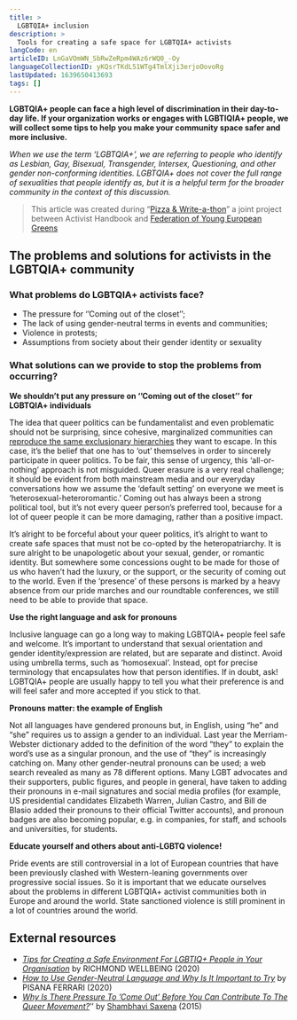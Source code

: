 ```yaml
---
title: >
  LGBTQIA+ inclusion
description: >
  Tools for creating a safe space for LGBTQIA+ activists
langCode: en
articleID: LnGaVOmWN_SbRwZeRpm4WAz6rWQ0_-Oy
languageCollectionID: yKQsrTKdL51WTg4TmlXji3erjoOovoRg
lastUpdated: 1639650413693
tags: []
---
```


**LGBTQIA+ people can face a high level of discrimination in their day-to-day life. If your organization works or engages with LGBTIQIA+ people, we will collect some tips to help you make your community space safer and more inclusive.**

_When we use the term ‘LGBTQIA+’, we are referring to people who identify as Lesbian, Gay, Bisexual, Transgender, Intersex, Questioning, and other gender non-conforming identities. LGBTQIA+ does not cover the full range of sexualities that people identify as, but it is a helpful term for the broader community in the context of this discussion._

> This article was created during “[Pizza & Write-a-thon](/writeathon)” a joint project between Activist Handbook and [Federation of Young European Greens](https://fyeg.org/)

## **The problems and solutions for activists in the LGBTQIA+ community**

### **What problems do LGBTQIA+ activists face?**

-   The pressure for ‘’Coming out of the closet’’;
-   The lack of using gender-neutral terms in events and communities;
-   Violence in protests;
-   Assumptions from society about their gender identity or sexuality

### **What solutions can we provide to stop the problems from occurring?**

**We shouldn’t put any pressure on ‘’Coming out of the closet’’ for LGBTQIA+ individuals**

The idea that queer politics can be fundamentalist and even problematic should not be surprising, since cohesive, marginalized communities can [reproduce the same exclusionary hierarchies](http://cake.youthkiawaaz.com/2015/10/04/heirarchies-in-lgbt-movement/) they want to escape. In this case, it’s the belief that one has to ‘out’ themselves in order to sincerely participate in queer politics. To be fair, this sense of urgency, this ‘all-or-nothing’ approach is not misguided. Queer erasure is a very real challenge; it should be evident from both mainstream media and our everyday conversations how we assume the ‘default setting’ on everyone we meet is ‘heterosexual-heteroromantic.’ Coming out has always been a strong political tool, but it’s not every queer person’s preferred tool, because for a lot of queer people it can be more damaging, rather than a positive impact.

It’s alright to be forceful about your queer politics, it’s alright to want to create safe spaces that must not be co-opted by the heteropatriarchy. It is sure alright to be unapologetic about your sexual, gender, or romantic identity. But somewhere some concessions ought to be made for those of us who haven’t had the luxury, or the support, or the security of coming out to the world. Even if the ‘presence’ of these persons is marked by a heavy absence from our pride marches and our roundtable conferences, we still need to be able to provide that space.

**Use the right language and ask for pronouns**

Inclusive language can go a long way to making LGBTQIA+ people feel safe and welcome. It’s important to understand that sexual orientation and gender identity/expression are related, but are separate and distinct. Avoid using umbrella terms, such as ‘homosexual’. Instead, opt for precise terminology that encapsulates how that person identifies. If in doubt, ask! LGBTQIA+ people are usually happy to tell you what their preference is and will feel safer and more accepted if you stick to that.

**Pronouns matter: the example of English**

Not all languages have gendered pronouns but, in English, using “he” and “she” requires us to assign a gender to an individual. Last year the Merriam-Webster dictionary added to the definition of the word “they” to explain the word’s use as a singular pronoun, and the use of “they” is increasingly catching on. Many other gender-neutral pronouns can be used; a web search revealed as many as 78 different options. Many LGBT advocates and their supporters, public figures, and people in general, have taken to adding their pronouns in e-mail signatures and social media profiles (for example, US presidential candidates Elizabeth Warren, Julian Castro, and Bill de Blasio added their pronouns to their official Twitter accounts), and pronoun badges are also becoming popular, e.g. in companies, for staff, and schools and universities, for students.

**Educate yourself and others about anti-LGBTQ violence!**

Pride events are still controversial in a lot of European countries that have been previously clashed with Western-leaning governments over progressive social issues. So it is important that we educate ourselves about the problems in different LGBTQIA+ activist communities both in Europe and around the world. State sanctioned violence is still prominent in a lot of countries around the world.

## **External resources**

-   [_Tips for Creating a Safe Environment For LGBTIQ+ People in Your Organisation_](https://www.rw.org.au/creating-safe-environments-for-lgbtiq-people/) by RICHMOND WELLBEING (2020)
-   [_How to Use Gender-Neutral Language and Why Is It Important to Try_](https://www.capstan.be/how-to-use-gender-neutral-language-and-why-it-is-important-to-try/) by PISANA FERRARI (2020)
-   [_Why Is There Pressure To ’Come Out’ Before You Can Contribute To The Queer Movement?_](https://www.youthkiawaaz.com/2015/12/pressure-to-come-out-of-the-closet/)’’ by [Shambhavi Saxena](https://www.youthkiawaaz.com/author/shambhavi_saxena_1/) (2015)